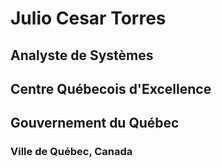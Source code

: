 # Julio Cesar Torres 
## Analyste de Systèmes 
## Centre Québecois d'Excellence 
## Gouvernement du Québec
### Ville de Québec, Canada